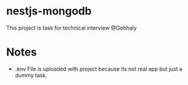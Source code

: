 # nestjs-mongodb

This project is task for technical interview @Gebhaly

# Notes

- .env File is uploaded with project because its not real app but just a dummy task.
